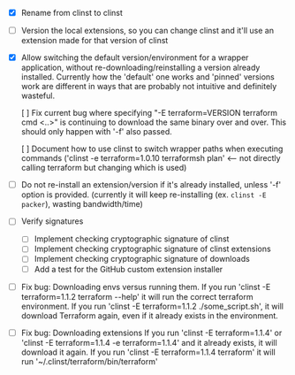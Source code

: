 - [x] Rename from clinst to clinst

- [ ] Version the local extensions, so you can change clinst and it'll use an extension made for that version of clinst

- [x] Allow switching the default version/environment for a wrapper application, without re-downloading/reinstalling
      a version already installed. Currently how the 'default' one works and 'pinned' versions work are different
      in ways that are probably not intuitive and definitely wasteful.

  [ ] Fix current bug where specifying "-E terraform=VERSION terraform cmd <..>" is continuing to download the same
      binary over and over. This should only happen with '-f' also passed.

  [ ] Document how to use clinst to switch wrapper paths when executing commands
      ('clinst -e terraform=1.0.10 terraformsh plan' <-- not directly calling terraform but changing which is used)

- [ ] Do not re-install an extension/version if it's already installed, unless '-f' option is provided.
      (currently it will keep re-installing (ex. `clinst -E packer`), wasting bandwidth/time)

- [ ] Verify signatures
  - [ ] Implement checking cryptographic signature of clinst
  - [ ] Implement checking cryptographic signature of clinst extensions
  - [ ] Implement checking cryptographic signature of downloads
  - [ ] Add a test for the GitHub custom extension installer

 - [ ] Fix bug: Downloading envs versus running them.
       If you run 'clinst -E terraform=1.1.2 terraform --help' it will run the correct terraform environment.
       If you run 'clinst -E terraform=1.1.2 ./some_script.sh', it will download Terraform again, even if it already exists in the environment.

 - [ ] Fix bug: Downloading extensions
       If you run 'clinst -E terraform=1.1.4' or 'clinst -E terraform=1.1.4 -e terraform=1.1.4' and it already exists, it will download it again.
       If you run 'clinst -E terraform=1.1.4 terraform' it will run '~/.clinst/terraform/bin/terraform'
